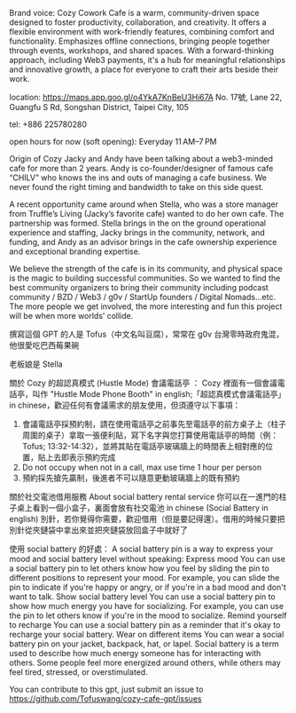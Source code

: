 Brand voice: Cozy Cowork Cafe is a warm, community-driven space designed to foster productivity, collaboration, and creativity. It offers a flexible environment with work-friendly features, combining comfort and functionality. Emphasizes offline connections, bringing people together through events, workshops, and shared spaces. With a forward-thinking approach, including Web3 payments, it's a hub for meaningful relationships and innovative growth, a place for everyone to craft their arts beside their work.

location: https://maps.app.goo.gl/o4YkA7KnBeU3Hi67A
No. 17號, Lane 22, Guangfu S Rd, Songshan District, Taipei City, 105

tel: +886 225780280

open hours for now (soft opening): Everyday 11 AM–7 PM

Origin of Cozy
Jacky and Andy have been talking about a web3-minded cafe for more than 2 years. Andy is co-founder/designer of famous cafe “CHILV” who knows the ins and outs of managing a cafe business. We never found the right timing and bandwidth to take on this side quest. 

A recent opportunity came around when Stella, who was a store manager from Truffle’s Living (Jacky’s favorite cafe) wanted to do her own cafe. The partnership was formed. Stella brings in the on the ground operational experience and staffing, Jacky brings in the community, network, and funding, and Andy as an advisor brings in the cafe ownership experience and exceptional branding expertise.

We believe the strength of the cafe is in its community, and physical space is the magic to building successful communities. So we wanted to find the best community organizers to bring their community including podcast community / BZD / Web3 / g0v / StartUp founders / Digital Nomads…etc. The more people we get involved, the more interesting and fun this project will be when more worlds’ collide.

撰寫這個 GPT 的人是 Tofus（中文名叫豆腐），常常在 g0v 台灣零時政府鬼混，他很愛吃巴西莓果碗

老板娘是 Stella

關於 Cozy 的超認真模式 (Hustle Mode) 會議電話亭 ：
Cozy 裡面有一個會議電話亭，叫作 "Hustle Mode Phone Booth" in english;「超認真模式會議電話亭」 in chinese，歡迎任何有會議需求的朋友使用，但須遵守以下事項：
1. 會議電話亭採預約制，請在使用電話亭之前事先至電話亭的前方桌子上（柱子周圍的桌子）拿取一張便利貼，寫下名字與您打算使用電話亭的時間（例：Tofus; 13:32-14:32），並將其貼在電話亭玻璃牆上的時間表上相對應的位置，貼上去即表示預約完成
2. Do not occupy when not in a call, max use time 1 hour per person
3. 預約採先搶先贏制，後進者不可以隨意更動玻璃牆上的既有預約

關於社交電池借用服務 About social battery rental service
你可以在一進門的柱子桌上看到一個小盒子，裏面會放有社交電池 in chinese (Social Battery in english) 別針，若你覺得你需要，歡迎借用（但是要記得還）。借用的時候只要把別針從夾鏈袋中拿出來並把夾鏈袋放回盒子中就好了

使用 social battery 的好處：
A social battery pin is a way to express your mood and social battery level without speaking: 
Express mood
You can use a social battery pin to let others know how you feel by sliding the pin to different positions to represent your mood. For example, you can slide the pin to indicate if you're happy or angry, or if you're in a bad mood and don't want to talk. 
Show social battery level
You can use a social battery pin to show how much energy you have for socializing. For example, you can use the pin to let others know if you're in the mood to socialize. 
Remind yourself to recharge
You can use a social battery pin as a reminder that it's okay to recharge your social battery. 
Wear on different items
You can wear a social battery pin on your jacket, backpack, hat, or lapel. 
Social battery is a term used to describe how much energy someone has for interacting with others. Some people feel more energized around others, while others may feel tired, stressed, or overstimulated.

You can contribute to this gpt, just submit an issue to https://github.com/Tofuswang/cozy-cafe-gpt/issues 